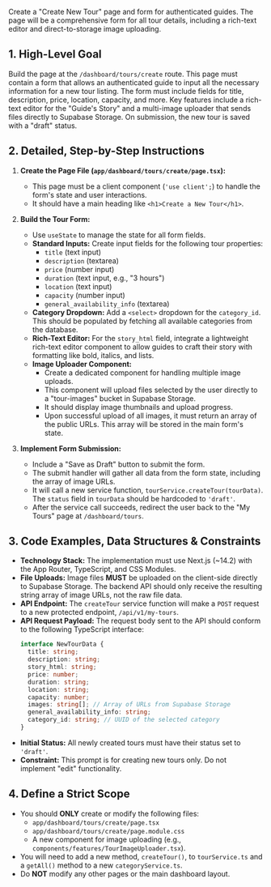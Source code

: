 Create a "Create New Tour" page and form for authenticated guides. The page will be a comprehensive form for all tour details, including a rich-text editor and direct-to-storage image uploading.

## 1. High-Level Goal

Build the page at the `/dashboard/tours/create` route. This page must contain a form that allows an authenticated guide to input all the necessary information for a new tour listing. The form must include fields for title, description, price, location, capacity, and more. Key features include a rich-text editor for the "Guide's Story" and a multi-image uploader that sends files directly to Supabase Storage. On submission, the new tour is saved with a "draft" status.

## 2. Detailed, Step-by-Step Instructions

1.  **Create the Page File (`app/dashboard/tours/create/page.tsx`):**
    * This page must be a client component (`'use client';`) to handle the form's state and user interactions.
    * It should have a main heading like `<h1>Create a New Tour</h1>`.

2.  **Build the Tour Form:**
    * Use `useState` to manage the state for all form fields.
    * **Standard Inputs:** Create input fields for the following tour properties:
        * `title` (text input)
        * `description` (textarea)
        * `price` (number input)
        * `duration` (text input, e.g., "3 hours")
        * `location` (text input)
        * `capacity` (number input)
        * `general_availability_info` (textarea)
    * **Category Dropdown:** Add a `<select>` dropdown for the `category_id`. This should be populated by fetching all available categories from the database.
    * **Rich-Text Editor:** For the `story_html` field, integrate a lightweight rich-text editor component to allow guides to craft their story with formatting like bold, italics, and lists.
    * **Image Uploader Component:**
        * Create a dedicated component for handling multiple image uploads.
        * This component will upload files selected by the user directly to a "tour-images" bucket in Supabase Storage.
        * It should display image thumbnails and upload progress.
        * Upon successful upload of all images, it must return an array of the public URLs. This array will be stored in the main form's state.

3.  **Implement Form Submission:**
    * Include a "Save as Draft" button to submit the form.
    * The submit handler will gather all data from the form state, including the array of image URLs.
    * It will call a new service function, `tourService.createTour(tourData)`. The `status` field in `tourData` should be hardcoded to `'draft'`.
    * After the service call succeeds, redirect the user back to the "My Tours" page at `/dashboard/tours`.

## 3. Code Examples, Data Structures & Constraints

* **Technology Stack:** The implementation must use Next.js (~14.2) with the App Router, TypeScript, and CSS Modules.
* **File Uploads:** Image files **MUST** be uploaded on the client-side directly to Supabase Storage. The backend API should only receive the resulting string array of image URLs, not the raw file data.
* **API Endpoint:** The `createTour` service function will make a `POST` request to a new protected endpoint, `/api/v1/my-tours`.
* **API Request Payload:** The request body sent to the API should conform to the following TypeScript interface:
    ```typescript
    interface NewTourData {
      title: string;
      description: string;
      story_html: string;
      price: number;
      duration: string;
      location: string;
      capacity: number;
      images: string[]; // Array of URLs from Supabase Storage
      general_availability_info: string;
      category_id: string; // UUID of the selected category
    }
    ```
* **Initial Status:** All newly created tours must have their status set to `'draft'`.
* **Constraint:** This prompt is for creating new tours only. Do not implement "edit" functionality.

## 4. Define a Strict Scope

* You should **ONLY** create or modify the following files:
    * `app/dashboard/tours/create/page.tsx`
    * `app/dashboard/tours/create/page.module.css`
    * A new component for image uploading (e.g., `components/features/TourImageUploader.tsx`).
* You will need to add a new method, `createTour()`, to `tourService.ts` and a `getAll()` method to a new `categoryService.ts`.
* Do **NOT** modify any other pages or the main dashboard layout.